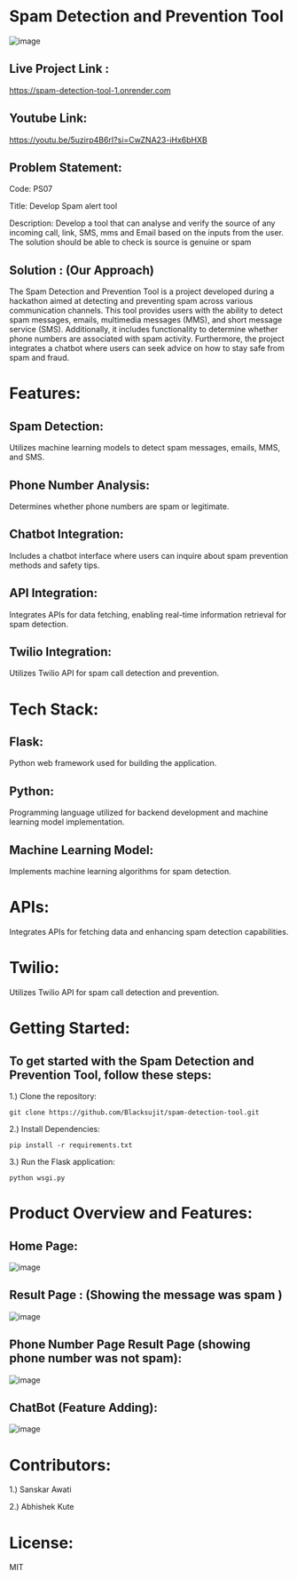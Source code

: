 # Spam Detection and Prevention Tool



![image](https://github.com/Blacksujit/spam-detection-tool/assets/148805811/71601375-72b0-4d45-b853-deebecbc8fd2)


## Live Project Link :   

https://spam-detection-tool-1.onrender.com

## Youtube Link:

https://youtu.be/5uzirp4B6rI?si=CwZNA23-iHx6bHXB

## Problem Statement:

Code: PS07

Title: Develop Spam alert tool

Description: Develop a tool that can analyse and verify the source of any 
incoming call, link, SMS, mms and Email based on the inputs from the user. The 
solution should be able to check is source is genuine or spam


## Solution : (Our Approach)

The Spam Detection and Prevention Tool is a project developed during a hackathon aimed at detecting and preventing spam across various communication channels. 
This tool provides users with the ability to detect spam messages, emails, multimedia messages (MMS), and short message service (SMS). 
Additionally, it includes functionality to determine whether phone numbers are associated with spam activity. Furthermore, the project integrates 
a chatbot where users can seek advice on how to stay safe from spam and fraud.

# Features:

## Spam Detection:
Utilizes machine learning models to detect spam messages, emails, MMS, and SMS.
## Phone Number Analysis:
Determines whether phone numbers are spam or legitimate.
## Chatbot Integration: 
Includes a chatbot interface where users can inquire about spam prevention methods and safety tips.
## API Integration: 
Integrates APIs for data fetching, enabling real-time information retrieval for spam detection.
## Twilio Integration:
Utilizes Twilio API for spam call detection and prevention.


# Tech Stack:

## Flask: 
Python web framework used for building the application.

## Python:
Programming language utilized for backend development and machine learning model implementation.

## Machine Learning Model:

Implements machine learning algorithms for spam detection.

# APIs:
Integrates APIs for fetching data and enhancing spam detection capabilities.

# Twilio: 

Utilizes Twilio API for spam call detection and prevention.



# Getting Started:

## To get started with the Spam Detection and Prevention Tool, follow these steps:


1.) Clone the repository:

```
git clone https://github.com/Blacksujit/spam-detection-tool.git
```

2.) Install Dependencies:


```
pip install -r requirements.txt
```

3.) Run the Flask application:

```
python wsgi.py
```


# Product Overview and Features:


## Home Page:


![image](https://github.com/Blacksujit/spam-detection-tool/assets/148805811/25505f5f-3fec-45ff-9344-a88682e1e2ae)


## Result Page : (Showing the message was spam )


![image](https://github.com/Blacksujit/spam-detection-tool/assets/148805811/4f6acc63-9972-4379-aa0d-45b2c683723c)


## Phone Number Page Result Page (showing phone number was not spam):

![image](https://github.com/Blacksujit/spam-detection-tool/assets/148805811/99e4f5a6-d846-48f4-906a-4990dcc7c941)


## ChatBot (Feature Adding):

![image](https://github.com/Blacksujit/spam-detection-tool/assets/148805811/4baf47a6-8610-4e2c-9072-3692b20ab9bc)



# Contributors:


1.) Sanskar Awati

2.) Abhishek Kute


# License:

MIT

